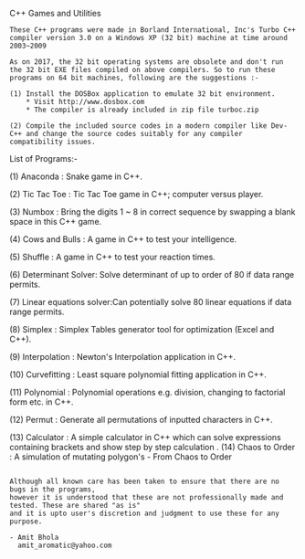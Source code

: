 C++ Games and Utilities
~~~~~~~~~~~~~~~~~~~~~~~~~~~~~~~~~~~~~~~~~~~~~~~~~~~~~~~
These C++ programs were made in Borland International, Inc's Turbo C++ compiler version 3.0 on a Windows XP (32 bit) machine at time around 2003~2009

As on 2017, the 32 bit operating systems are obsolete and don't run the 32 bit EXE files compiled on above compilers. So to run these programs on 64 bit machines, following are the suggestions :-

(1) Install the DOSBox application to emulate 32 bit environment.
    * Visit http://www.dosbox.com
    * The compiler is already included in zip file turboc.zip

(2) Compile the included source codes in a modern compiler like Dev-C++ and change the source codes suitably for any compiler compatibility issues.
~~~~~~~~~~~~~~~~~~~~~~~~~~~~~~~~~~~~~~~~~~~~~~~~~~~~~~~

List of Programs:-

(1) Anaconda : Snake game in C++. 

(2) Tic Tac Toe : Tic Tac Toe game in C++; computer versus player. 

(3) Numbox : Bring the digits 1 ~ 8 in correct sequence by swapping a blank space in this C++ game.

(4) Cows and Bulls : A game in C++ to test your intelligence.

(5) Shuffle : A game in C++ to test your reaction times.

(6) Determinant Solver: Solve determinant of up to order of 80 if data range permits.

(7) Linear equations solver:Can potentially solve 80 linear equations if data range permits.

(8) Simplex : Simplex Tables generator tool for optimization (Excel and C++).

(9) Interpolation : Newton's Interpolation application in C++.

(10) Curvefitting : Least square polynomial fitting application in C++.

(11) Polynomial : Polynomial operations e.g. division, changing to factorial form etc. in C++.

(12) Permut : Generate all permutations of inputted characters in C++.

(13) Calculator : A simple calculator in C++ which can solve expressions containing brackets and show step by step calculation
.
(14) Chaos to Order : A simulation of mutating polygon's - From Chaos to Order

~~~~~~~~~~~~~~~~~~~~~~~~~~~~~~~~~~~~~~~~~~~~~~~~~~~~~~~

Although all known care has been taken to ensure that there are no bugs in the programs, 
however it is understood that these are not professionally made and tested. These are shared "as is" 
and it is upto user's discretion and judgment to use these for any purpose.

- Amit Bhola
  amit_aromatic@yahoo.com
